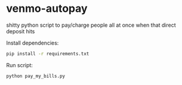 
# venmo-autopay
shitty python script to pay/charge people all at once when that direct deposit hits

Install dependencies:
```bash
pip install -r requirements.txt
```

Run script:
``` bash
python pay_my_bills.py
```
